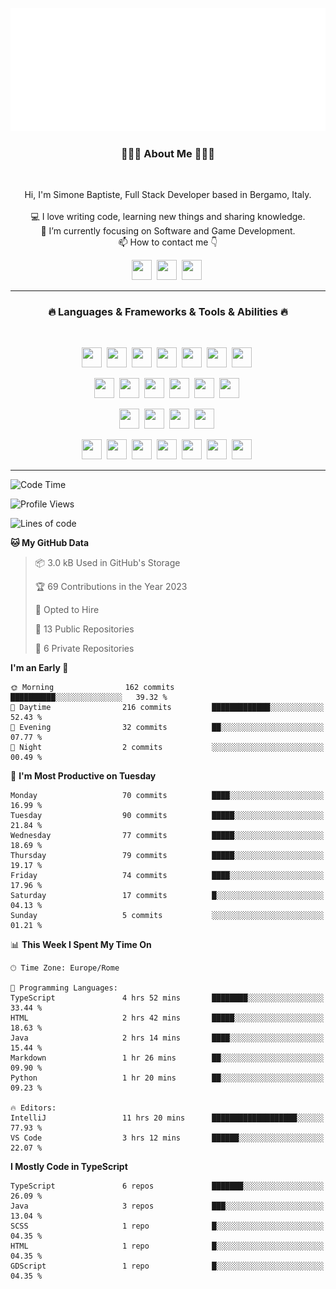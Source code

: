 ![Typing SVG](https://github.com/Silimim/Silimim/blob/main/assets/silimim_small.gif)

###
<h3 align="center">👨🏽‍💻 About Me 👨🏽‍💻</h3><br>
<p align="center">
  Hi, I'm Simone Baptiste, Full Stack Developer based in Bergamo, Italy.
  <br>
  <br>
  💻 I love writing code, learning new things and sharing knowledge.
  <br>
  🎯 I’m currently focusing on Software and Game Development. 
  <br>
  📫 How to contact me 👇
</p>
<p align="center">
<a href="https://www.linkedin.com/in/simone-baptiste-5b5668199/"><img height="32" width="32" src="https://cdn.simpleicons.org/linkedin" /></a>&nbsp;
<a href="https://www.instagram.com/simone_baptiste/"><img height="32" width="32" src="https://cdn.simpleicons.org/instagram" /></a>&nbsp;
<a href="mailto:baptistesimone19@gmail.com"><img height="32" width="32" src="https://cdn.simpleicons.org/gmail" /></a>&nbsp;
</p>
<hr>
<h3 align="center">🔥 Languages & Frameworks & Tools & Abilities 🔥</h3><br>
<p align="center">
<img height="32" width="32" src="https://cdn.simpleicons.org/javascript" />&nbsp;
<img height="32" width="32" src="https://cdn.simpleicons.org/typescript" />&nbsp;
<img height="32" width="32" src="https://cdn.simpleicons.org/html5" />&nbsp;
<img height="32" width="32" src="https://cdn.simpleicons.org/css3" />&nbsp;
<img height="32" width="32" src="https://cdn.simpleicons.org/dart" />&nbsp;
<img height="32" width="32" src="https://cdn.simpleicons.org/python" />&nbsp;
<img height="32" width="32" src="https://cdn.simpleicons.org/csharp" />&nbsp;
</p>
<p align="center">
<img height="32" width="32" src="https://cdn.simpleicons.org/angular" />&nbsp;
<img height="32" width="32" src="https://cdn.simpleicons.org/react" />&nbsp;
<img height="32" width="32" src="https://cdn.simpleicons.org/flutter" />&nbsp;
<img height="32" width="32" src="https://cdn.simpleicons.org/springboot" />&nbsp;
<img height="32" width="32" src="https://cdn.simpleicons.org/unity" />&nbsp;
<img height="32" width="32" src="https://cdn.simpleicons.org/godotengine" />&nbsp;
</p>
<p align="center">
<img height="32" width="32" src="https://cdn.simpleicons.org/mysql" />&nbsp;
<img height="32" width="32" src="https://cdn.simpleicons.org/sqlite" />&nbsp;
<img height="32" width="32" src="https://cdn.simpleicons.org/mongodb" />&nbsp;
<img height="32" width="32" src="https://cdn.simpleicons.org/docker" />&nbsp;
</p>
<p align="center">
<img height="32" width="32" src="https://cdn.simpleicons.org/git" />&nbsp;
<img height="32" width="32" src="https://cdn.simpleicons.org/github" />&nbsp;
<img height="32" width="32" src="https://cdn.simpleicons.org/intellijidea" />&nbsp;
<img height="32" width="32" src="https://cdn.simpleicons.org/visualstudiocode" />&nbsp;
<img height="32" width="32" src="https://cdn.simpleicons.org/adobephotoshop" />&nbsp;
<img height="32" width="32" src="https://cdn.simpleicons.org/adobeillustrator" />&nbsp;
<img height="32" width="32" src="https://cdn.simpleicons.org/figma" />&nbsp;
</p>
<hr>

<!--START_SECTION:waka-->
![Code Time](http://img.shields.io/badge/Code%20Time-20%20hrs%2022%20mins-blue)

![Profile Views](http://img.shields.io/badge/Profile%20Views-218-blue)

![Lines of code](https://img.shields.io/badge/From%20Hello%20World%20I%27ve%20Written-173.3%20thousand%20lines%20of%20code-blue)

**🐱 My GitHub Data** 

> 📦 3.0 kB Used in GitHub's Storage 
 > 
> 🏆 69 Contributions in the Year 2023
 > 
> 💼 Opted to Hire
 > 
> 📜 13 Public Repositories 
 > 
> 🔑 6 Private Repositories 
 > 
**I'm an Early 🐤** 

```text
🌞 Morning                162 commits         ██████████░░░░░░░░░░░░░░░   39.32 % 
🌆 Daytime                216 commits         █████████████░░░░░░░░░░░░   52.43 % 
🌃 Evening                32 commits          ██░░░░░░░░░░░░░░░░░░░░░░░   07.77 % 
🌙 Night                  2 commits           ░░░░░░░░░░░░░░░░░░░░░░░░░   00.49 % 
```
📅 **I'm Most Productive on Tuesday** 

```text
Monday                   70 commits          ████░░░░░░░░░░░░░░░░░░░░░   16.99 % 
Tuesday                  90 commits          █████░░░░░░░░░░░░░░░░░░░░   21.84 % 
Wednesday                77 commits          █████░░░░░░░░░░░░░░░░░░░░   18.69 % 
Thursday                 79 commits          █████░░░░░░░░░░░░░░░░░░░░   19.17 % 
Friday                   74 commits          ████░░░░░░░░░░░░░░░░░░░░░   17.96 % 
Saturday                 17 commits          █░░░░░░░░░░░░░░░░░░░░░░░░   04.13 % 
Sunday                   5 commits           ░░░░░░░░░░░░░░░░░░░░░░░░░   01.21 % 
```


📊 **This Week I Spent My Time On** 

```text
🕑︎ Time Zone: Europe/Rome

💬 Programming Languages: 
TypeScript               4 hrs 52 mins       ████████░░░░░░░░░░░░░░░░░   33.44 % 
HTML                     2 hrs 42 mins       █████░░░░░░░░░░░░░░░░░░░░   18.63 % 
Java                     2 hrs 14 mins       ████░░░░░░░░░░░░░░░░░░░░░   15.44 % 
Markdown                 1 hr 26 mins        ██░░░░░░░░░░░░░░░░░░░░░░░   09.90 % 
Python                   1 hr 20 mins        ██░░░░░░░░░░░░░░░░░░░░░░░   09.23 % 

🔥 Editors: 
IntelliJ                 11 hrs 20 mins      ███████████████████░░░░░░   77.93 % 
VS Code                  3 hrs 12 mins       ██████░░░░░░░░░░░░░░░░░░░   22.07 % 
```

**I Mostly Code in TypeScript** 

```text
TypeScript               6 repos             ███████░░░░░░░░░░░░░░░░░░   26.09 % 
Java                     3 repos             ███░░░░░░░░░░░░░░░░░░░░░░   13.04 % 
SCSS                     1 repo              █░░░░░░░░░░░░░░░░░░░░░░░░   04.35 % 
HTML                     1 repo              █░░░░░░░░░░░░░░░░░░░░░░░░   04.35 % 
GDScript                 1 repo              █░░░░░░░░░░░░░░░░░░░░░░░░   04.35 % 
```




<!--END_SECTION:waka-->